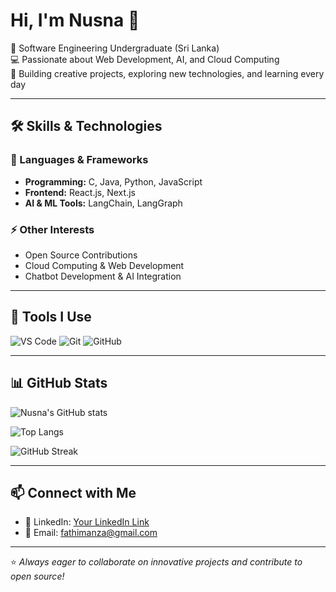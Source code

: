 # Hi, I'm Nusna 👋

🌱 Software Engineering Undergraduate (Sri Lanka)  
💻 Passionate about Web Development, AI, and Cloud Computing  
🚀 Building creative projects, exploring new technologies, and learning every day  

---

## 🛠️ Skills & Technologies

### 🚀 Languages & Frameworks
- **Programming:** C, Java, Python, JavaScript  
- **Frontend:** React.js, Next.js  
- **AI & ML Tools:** LangChain, LangGraph  

### ⚡ Other Interests
- Open Source Contributions  
- Cloud Computing & Web Development  
- Chatbot Development & AI Integration  

---

## 🔧 Tools I Use
![VS Code](https://img.shields.io/badge/Editor-VS%20Code-blue?logo=visualstudiocode)
![Git](https://img.shields.io/badge/Version%20Control-Git-orange?logo=git)
![GitHub](https://img.shields.io/badge/Hosting-GitHub-black?logo=github)

---

## 📊 GitHub Stats

![Nusna's GitHub stats](https://github-readme-stats.vercel.app/api?username=fathimanusna&show_icons=true&theme=tokyonight)  

![Top Langs](https://github-readme-stats.vercel.app/api/top-langs/?username=fathimanusna&layout=compact&theme=tokyonight)  

![GitHub Streak](https://github-readme-streak-stats.herokuapp.com/?user=fathimanusna&theme=tokyonight)  

---

## 📫 Connect with Me 
- 💼 LinkedIn: [Your LinkedIn Link](www.linkedin.com/in/fathimanuzna753)  
- 📧 Email: fathimanza@gmail.com   

---

⭐ *Always eager to collaborate on innovative projects and contribute to open source!*  
